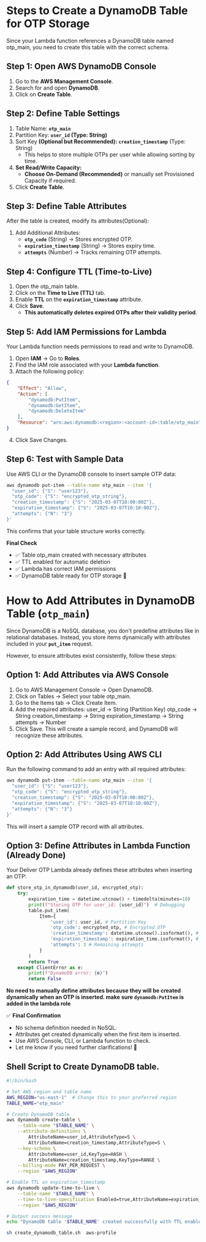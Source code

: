 # Steps to Create a DynamoDB Table for OTP Storage
Since your Lambda function references a DynamoDB table named otp_main, you need to create this table with the correct schema.


## Step 1: Open AWS DynamoDB Console
1. Go to the **AWS Management Console**.
2. Search for and open **DynamoDB**.
3. Click on **Create Table**.


## Step 2: Define Table Settings
1. Table Name: **`otp_main`**
2. Partition Key: **`user_id` (Type: String)**
3. Sort Key **(Optional but Recommended): `creation_timestamp`** (Type: String)
    * This helps to store multiple OTPs per user while allowing sorting by time.
4. **Set Read/Write Capacity:**
    * **Choose On-Demand (Recommended)** or manually set Provisioned Capacity if required.
5. Click **Create Table**.


## Step 3: Define Table Attributes
After the table is created, modify its attributes(Optional):

1. Add Additional Attributes:
    * **`otp_code`** (String) → Stores encrypted OTP.
    * **`expiration_timestamp`** (String) → Stores expiry time.
    * **`attempts`** (Number) → Tracks remaining OTP attempts.


## Step 4: Configure TTL (Time-to-Live)
1. Open the otp_main table.
2. Click on the **Time to Live (TTL)** tab.
3. Enable **TTL** on the **`expiration_timestamp`** attribute.
4. Click **Save**.
    * __This automatically deletes expired OTPs after their validity period__.


## Step 5: Add IAM Permissions for Lambda
Your Lambda function needs permissions to read and write to DynamoDB.

1. Open **IAM** → Go to **Roles**.
2. Find the IAM role associated with your **Lambda function**.
3. Attach the following policy:
```json
{
    "Effect": "Allow",
    "Action": [
        "dynamodb:PutItem",
        "dynamodb:GetItem",
        "dynamodb:DeleteItem"
    ],
    "Resource": "arn:aws:dynamodb:<region>:<account-id>:table/otp_main"
}
```
4. Click Save Changes.


## Step 6: Test with Sample Data
Use AWS CLI or the DynamoDB console to insert sample OTP data:

```bash
aws dynamodb put-item --table-name otp_main --item '{
  "user_id": {"S": "user123"},
  "otp_code": {"S": "encrypted_otp_string"},
  "creation_timestamp": {"S": "2025-03-07T10:00:00Z"},
  "expiration_timestamp": {"S": "2025-03-07T10:10:00Z"},
  "attempts": {"N": "3"}
}'
```
This confirms that your table structure works correctly.

__Final Check__ 
* ✅ Table otp_main created with necessary attributes
* ✅ TTL enabled for automatic deletion
* ✅ Lambda has correct IAM permissions
* ✅ DynamoDB table ready for OTP storage 🚀



# How to Add Attributes in DynamoDB Table (`otp_main`)

Since DynamoDB is a NoSQL database, you don't predefine attributes like in relational databases. Instead, you store items dynamically with attributes included in your **`put_item`** request.

However, to ensure attributes exist consistently, follow these steps:

## Option 1: Add Attributes via AWS Console
1. Go to AWS Management Console → Open DynamoDB.
2. Click on Tables → Select your table otp_main.
3. Go to the Items tab → Click Create Item.
4. Add the required attributes:
    user_id → String (Partition Key)
    otp_code → String
    creation_timestamp → String
    expiration_timestamp → String
    attempts → Number
5. Click Save.
This will create a sample record, and DynamoDB will recognize these attributes.

## Option 2: Add Attributes Using AWS CLI
Run the following command to add an entry with all required attributes:

```bash
aws dynamodb put-item --table-name otp_main --item '{
  "user_id": {"S": "user123"},
  "otp_code": {"S": "encrypted_otp_string"},
  "creation_timestamp": {"S": "2025-03-07T10:00:00Z"},
  "expiration_timestamp": {"S": "2025-03-07T10:10:00Z"},
  "attempts": {"N": "3"}
}'
```
This will insert a sample OTP record with all attributes.

## Option 3: Define Attributes in Lambda Function (Already Done)
Your Deliver OTP Lambda already defines these attributes when inserting an OTP:

```python
def store_otp_in_dynamodb(user_id, encrypted_otp):
    try:
        expiration_time = datetime.utcnow() + timedelta(minutes=10)
        print(f"Storing OTP for user_id: {user_id}")  # Debugging
        table.put_item(
            Item={
                'user_id': user_id, # Partition Key
                'otp_code': encrypted_otp, # Encrypted OTP
                'creation_timestamp': datetime.utcnow().isoformat(), # Creation time
                'expiration_timestamp': expiration_time.isoformat(), # Expiry time
                'attempts': 3 # Remaining attempts
            }
        )
        return True
    except ClientError as e:
        print(f"DynamoDB error: {e}")
        return False
```
__No need to manually define attributes because they will be created dynamically 
when an OTP is inserted. make sure `dynamodb:PutItem` is added in the lambda role__

✅ **Final Confirmation**
* No schema definition needed in NoSQL.
* Attributes get created dynamically when the first item is inserted.
* Use AWS Console, CLI, or Lambda function to check.
* Let me know if you need further clarifications! 🚀


## Shell Script to Create DynamoDB table.
```bash
#!/bin/bash

# Set AWS region and table name
AWS_REGION="us-east-1"  # Change this to your preferred region
TABLE_NAME="otp_main"

# Create DynamoDB table
aws dynamodb create-table \
    --table-name "$TABLE_NAME" \
    --attribute-definitions \
        AttributeName=user_id,AttributeType=S \
        AttributeName=creation_timestamp,AttributeType=S \
    --key-schema \
        AttributeName=user_id,KeyType=HASH \
        AttributeName=creation_timestamp,KeyType=RANGE \
    --billing-mode PAY_PER_REQUEST \
    --region "$AWS_REGION"

# Enable TTL on expiration_timestamp
aws dynamodb update-time-to-live \
    --table-name "$TABLE_NAME" \
    --time-to-live-specification Enabled=true,AttributeName=expiration_timestamp \
    --region "$AWS_REGION"

# Output success message
echo "DynamoDB table '$TABLE_NAME' created successfully with TTL enabled on 'expiration_timestamp'"
```

```bash
sh create_dynamodb_table.sh  aws-profile
```
